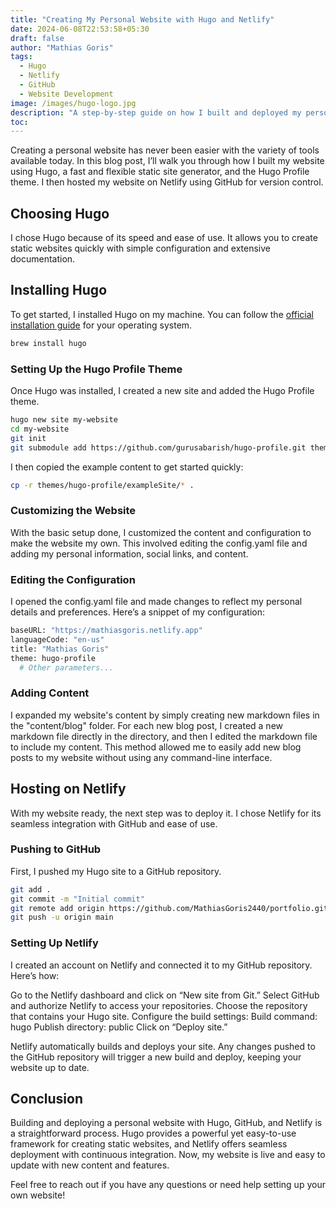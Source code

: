 ```yaml
---
title: "Creating My Personal Website with Hugo and Netlify"
date: 2024-06-08T22:53:58+05:30
draft: false
author: "Mathias Goris"
tags:
  - Hugo
  - Netlify
  - GitHub
  - Website Development
image: /images/hugo-logo.jpg
description: "A step-by-step guide on how I built and deployed my personal website using Hugo, GitHub, and Netlify"
toc: 
---
```

Creating a personal website has never been easier with the variety of tools available today. In this blog post, I’ll walk you through how I built my website using Hugo, a fast and flexible static site generator, and the Hugo Profile theme. I then hosted my website on Netlify using GitHub for version control.

## Choosing Hugo

I chose Hugo because of its speed and ease of use. It allows you to create static websites quickly with simple configuration and extensive documentation.

## Installing Hugo

To get started, I installed Hugo on my machine. You can follow the [official installation guide](https://gohugo.io/getting-started/installing/) for your operating system.

```bash
brew install hugo
```

### Setting Up the Hugo Profile Theme

Once Hugo was installed, I created a new site and added the Hugo Profile theme.

```bash
hugo new site my-website
cd my-website
git init
git submodule add https://github.com/gurusabarish/hugo-profile.git themes/hugo-profile
```

I then copied the example content to get started quickly:

```bash
cp -r themes/hugo-profile/exampleSite/* .

```

### Customizing the Website

With the basic setup done, I customized the content and configuration to make the website my own. This involved editing the config.yaml file and adding my personal information, social links, and content.

### Editing the Configuration

I opened the config.yaml file and made changes to reflect my personal details and preferences. Here’s a snippet of my configuration:

```bash
baseURL: "https://mathiasgoris.netlify.app"
languageCode: "en-us"
title: "Mathias Goris"
theme: hugo-profile
  # Other parameters...

```

### Adding Content

I expanded my website's content by simply creating new markdown files in the "content/blog" folder. For each new blog post, I created a new markdown file directly in the directory, and then I edited the markdown file to include my content. This method allowed me to easily add new blog posts to my website without using any command-line interface.

## Hosting on Netlify

With my website ready, the next step was to deploy it. I chose Netlify for its seamless integration with GitHub and ease of use.

### Pushing to GitHub

First, I pushed my Hugo site to a GitHub repository.

```bash
git add .
git commit -m "Initial commit"
git remote add origin https://github.com/MathiasGoris2440/portfolio.git
git push -u origin main
```

### Setting Up Netlify

I created an account on Netlify and connected it to my GitHub repository. Here’s how:

Go to the Netlify dashboard and click on “New site from Git.”
Select GitHub and authorize Netlify to access your repositories.
Choose the repository that contains your Hugo site.
Configure the build settings:
Build command: hugo
Publish directory: public
Click on “Deploy site.”

Netlify automatically builds and deploys your site. Any changes pushed to the GitHub repository will trigger a new build and deploy, keeping your website up to date.

## Conclusion

Building and deploying a personal website with Hugo, GitHub, and Netlify is a straightforward process. Hugo provides a powerful yet easy-to-use framework for creating static websites, and Netlify offers seamless deployment with continuous integration. Now, my website is live and easy to update with new content and features.

Feel free to reach out if you have any questions or need help setting up your own website!
